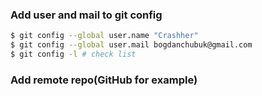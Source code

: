 ### Add user and mail to git config
```bash
$ git config --global user.name "Crashher"
$ git config --global user.mail bogdanchubuk@gmail.com
$ git config -l # check list
```

### Add remote repo(GitHub for example)
